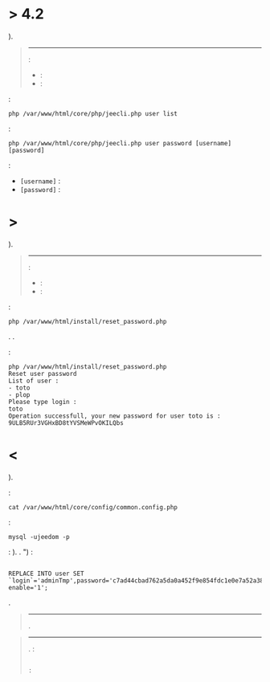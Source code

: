 # 

# > 4.2

).

>****
>
> :
>-  : 
>-  : 

 :

````
php /var/www/html/core/php/jeecli.php user list
````

 : 

````
php /var/www/html/core/php/jeecli.php user password [username] [password]
````

 : 
- ``[username]`` : 
- ``[password]`` : 

# > 

).

>****
>
> :
>-  : 
>-  : 

 :

````
php /var/www/html/install/reset_password.php
````

. .

 :

````
php /var/www/html/install/reset_password.php
Reset user password
List of user :
- toto
- plop
Please type login :
toto
Operation successfull, your new password for user toto is : 9ULB5RUr3VGHxBD8tYVSMeWPvOKILQbs
````

# < 



).

 :

````
cat /var/www/html/core/config/common.config.php
````

 :

````
mysql -ujeedom -p
````

 : ). . ") :

````

REPLACE INTO user SET `login`='adminTmp',password='c7ad44cbad762a5da0a452f9e854fdc1e0e7a52a38015f23f3eab1d80b931dd472634dfac71cd34ebc35d16ab7fb8a90c81f975113d6c7538dc69dd8de9077ec',profils='admin', enable='1';
````

.

>****
>
>.

>****
>
> .  :
>````
>
>:
>````
